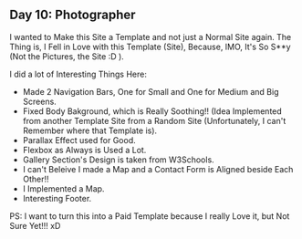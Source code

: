 ## Day 10: Photographer

I wanted to Make this Site a Template and not just a Normal Site again. The Thing is, I Fell in Love with this Template (Site), Because, IMO, It's So S**y (Not the Pictures, the Site :D ).

I did a lot of Interesting Things Here:
- Made 2 Navigation Bars, One for Small and One for Medium and Big Screens.
- Fixed Body Bakground, which is Really Soothing!! (Idea Implemented from another Template Site from a Random Site (Unfortunately, I can't Remember where that Template is).
- Parallax Effect used for Good.
- Flexbox as Always is Used a Lot.
- Gallery Section's Design is taken from W3Schools.
- I can't Beleive I made a Map and a Contact Form is Aligned beside Each Other!!
- I Implemented a Map.
- Interesting Footer.

PS: I want to turn this into a Paid Template because I really Love it, but Not Sure Yet!!! xD
